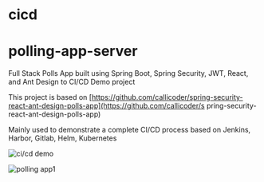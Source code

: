 # cicd
# polling-app-server
Full Stack Polls App built using Spring Boot, Spring Security, JWT, React, and Ant Design to CI/CD Demo project

This project is based on [https://github.com/callicoder/spring-security-react-ant-design-polls-app](https://github.com/callicoder/s
pring-security-react-ant-design-polls-app)

Mainly used to demonstrate a complete CI/CD process based on Jenkins, Harbor, Gitlab, Helm, Kubernetes

![ci/cd demo](https://ws4.sinaimg.cn/large/006tNc79gy1g1ysfhujhrj30p60j4gnk.jpg)

![polling app1](https://ws1.sinaimg.cn/large/006tNc79gy1g1yswhj7p0j30vz0u076x.jpg)
